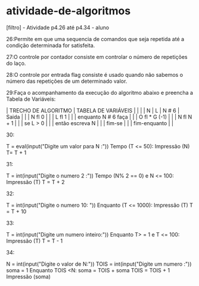 # atividade-de-algoritmos
[filtro] - Atividade p4.26 até p4.34 - aluno

 26:Permite em que uma sequencia de comandos que seja repetida até a condição determinada for satisfeita.
 
 
   
 27:O controle por contador consiste em controlar o número de repetições do laço.
 
   
 
 28:O controle por entrada flag consiste é usado quando não sabemos o número das repetições de um determinado valor.
 
 
 29:Faça o acompanhamento da execução do algoritmo abaixo e preencha a Tabela de Variáveis:
  
 |    TRECHO DE ALGORITMO     |    TABELA DE VARIÁVEIS |
  | | | N | L | N # 6 | Saida | |
  | N fl 0 | |
 | L fl 1 | |
 |      enquanto N # 6 faça   |                        |
  | O fl * G (-1) | |
  | N fl N + 1 | |
 |        se L > 0            |                        |
 |         então escreva N    |                        |
 |    fim-se                  |                        |
 |    fim-enquanto            |                        |
 
 30:
 

 T = eval(input("Digite um valor para N :"))
  Tempo (T <= 50):
  Impressão (N)
  T= T + 1 
 
 31:
   

 T = int(input("Digite o numero 2 :"))
  Tempo (N% 2 == 0) e N <= 100:
  Impressão (T)
  T = T + 2 
 
 32:
 

 T = int(input("Digite o numero 10: ")) 
 Enquanto (T <= 1000):
  Impressão (T)
 	T = T + 10
 
33:
   
 
 T = int(input("Digite um numero inteiro:"))
  Enquanto T> = 1 e T <= 100:
  Impressão (T)
  T = T - 1
 
34:
   
 N = int(input("Digite o valor de N:"))
 TOIS = int(input("Digite um numero :"))
 soma = 1
  Enquanto TOIS <N:
 	soma = TOIS + soma
 	TOIS = TOIS + 1
  Impressão (soma)
